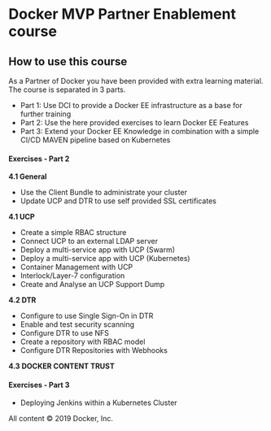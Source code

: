 # Docker MVP Partner Enablement course

## How to use this course

As a Partner of Docker you have been provided with extra learning material. The course is separated in 3 parts.
 - Part 1: Use DCI to provide a Docker EE infrastructure as a base for further training
 - Part 2: Use the here provided exercises to learn Docker EE Features
 - Part 3: Extend your Docker EE Knowledge in combination with a simple CI/CD MAVEN pipeline based on Kubernetes

#### Exercises - Part 2 

**4.1 General**

- Use the Client Bundle to administrate your cluster
- Update UCP and DTR to use self provided SSL certificates

**4.1 UCP**

- Create a simple RBAC structure
- Connect UCP to an external LDAP server
- Deploy a multi-service app with UCP (Swarm)
- Deploy a multi-service app with UCP (Kubernetes)
- Container Management with UCP
- Interlock/Layer-7 configuration
- Create and Analyse an UCP Support Dump


**4.2 DTR**

- Configure to use Single Sign-On in DTR
- Enable and test security scanning
- Configure DTR to use NFS
- Create a repository with RBAC model
- Configure DTR Repositories with Webhooks

**4.3 DOCKER CONTENT TRUST**


#### Exercises - Part 3


- Deploying Jenkins within a Kubernetes Cluster




All content &copy; 2019 Docker, Inc.
